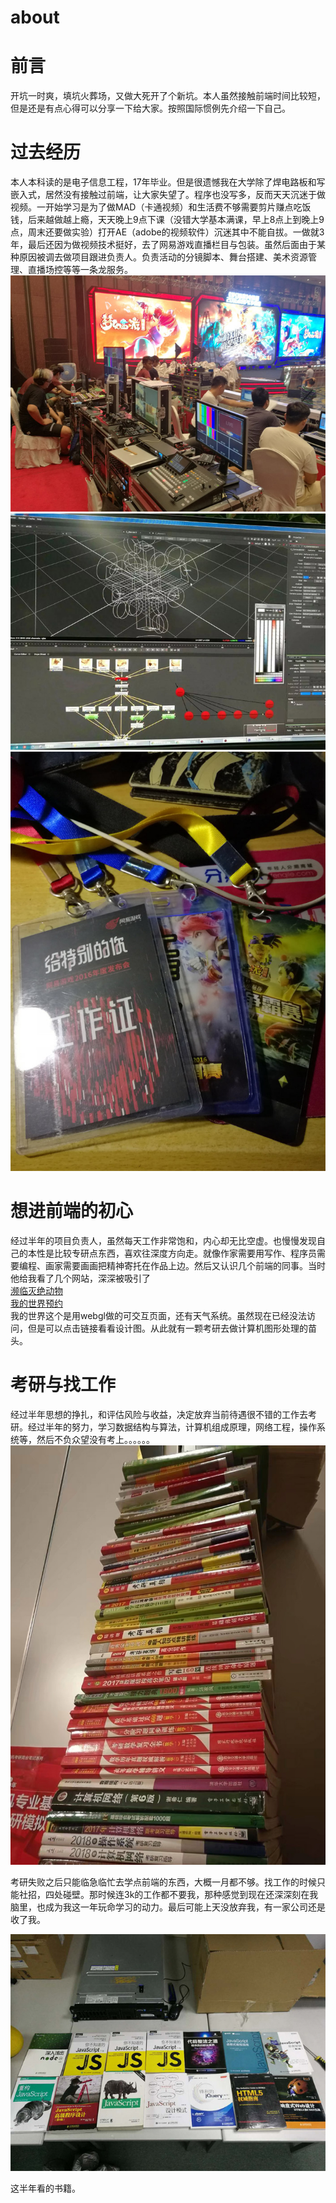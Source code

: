 # about

# 前言
开坑一时爽，填坑火葬场，又做大死开了个新坑。本人虽然接触前端时间比较短，但是还是有点心得可以分享一下给大家。按照国际惯例先介绍一下自己。
# 过去经历
本人本科读的是电子信息工程，17年毕业。但是很遗憾我在大学除了焊电路板和写嵌入式，居然没有接触过前端，让大家失望了。程序也没写多，反而天天沉迷于做视频。一开始学习是为了做MAD（卡通视频）和生活费不够需要剪片赚点吃饭钱，后来越做越上瘾，天天晚上9点下课（没错大学基本满课，早上8点上到晚上9点，周末还要做实验）打开AE（adobe的视频软件）沉迷其中不能自拔。一做就3年，最后还因为做视频技术挺好，去了网易游戏直播栏目与包装。虽然后面由于某种原因被调去做项目跟进负责人。负责活动的分镜脚本、舞台搭建、美术资源管理、直播场控等等一条龙服务。
![image](./img/old1.jpg)
![image](./img/old2.jpg)
![image](./img/old3.jpg)


# 想进前端的初心
经过半年的项目负责人，虽然每天工作非常饱和，内心却无比空虚。也慢慢发现自己的本性是比较专研点东西，喜欢往深度方向走。就像作家需要用写作、程序员需要编程、画家需要画画把精神寄托在作品上边。然后又认识几个前端的同事。当时他给我看了几个网站，深深被吸引了  
[濒临灭绝动物](http://www.species-in-pieces.com/)   
[我的世界预约](http://egdc.163.com/2096.html)  
我的世界这个是用webgl做的可交互页面，还有天气系统。虽然现在已经没法访问，但是可以点击链接看看设计图。从此就有一颗考研去做计算机图形处理的苗头。

# 考研与找工作
经过半年思想的挣扎，和评估风险与收益，决定放弃当前待遇很不错的工作去考研。经过半年的努力，学习数据结构与算法，计算机组成原理，网络工程，操作系统等，然后不负众望没有考上。。。。。。
![image](./img/old4.jpg)


考研失败之后只能临急临忙去学点前端的东西，大概一月都不够。找工作的时候只能社招，四处碰壁。那时候连3k的工作都不要我，那种感觉到现在还深深刻在我脑里，也成为我这一年玩命学习的动力。最后可能上天没放弃我，有一家公司还是收了我。

![image](./img/old5.jpg)

这半年看的书籍。